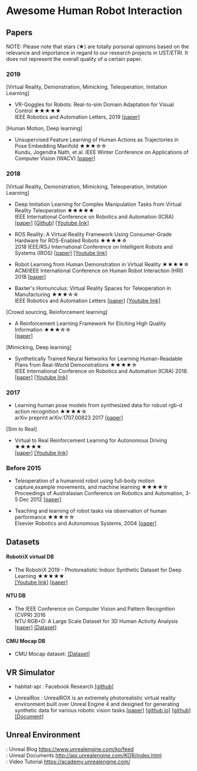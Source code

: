# Awesome Human Robot Interaction


## Papers
NOTE: Please note that stars (★) are totally porsonal opinions based on the relevance and importance in regard to our research projects in UST/ETRI. It does not represent the overall quality of a certain paper.

### 2019
[Virtual Reality, Demonstration, Mimicking, Teleoperation, Imitation Learning]  
- VR-Goggles for Robots: Real-to-sim Domain Adaptation for Visual Control ★★★★★  
IEEE Robotics and Automation Letters, 2019 [[paper]](https://sites.google.com/view/zhang-tai-19ral-vrg/home)  

[Human Motion, Deep learning]  
- Unsupervised Feature Learning of Human Actions as Trajectories in Pose Embedding Manifold ★★★☆☆  
Kundu, Jogendra Nath, et al. IEEE Winter Conference on Applications of Computer Vision (WACV) [[paper]](https://ieeexplore.ieee.org/stamp/stamp.jsp?arnumber=8658966)  

### 2018 
[Virtual Reality, Demonstration, Mimicking, Teleoperation, Imitation Learning]  
- Deep Imitation Learning for Complex Manipulation Tasks from Virtual Reality Teleoperation ★★★★★  
IEEE International Conference on Robotics and Automation (ICRA) [[paper]](https://ieeexplore.ieee.org/stamp/stamp.jsp?arnumber=8461249) 
[[Github]](https://github.com/h2r/parameterized-imitation-learning) 
[[Youtube link]](https://www.youtube.com/watch?v=QkNNlfYG7kg)  

- ROS Reality: A Virtual Reality Framework Using Consumer-Grade Hardware for ROS-Enabled Robots ★★★★☆  
2018 IEEE/RSJ International Conference on Intelligent Robots and Systems (IROS) 
[[paper]](https://ieeexplore.ieee.org/stamp/stamp.jsp?tp=&arnumber=8593513s) 
[[Youtube link]](https://www.youtube.com/watch?v=Aw3713v7xzQ)  

- Robot Learning from Human Demonstration in Virtual Reality ★★★★☆  
ACM/IEEE International Conference on Human Robot Interaction (HRI) 2018 [[paper]](https://www.researchgate.net/publication/324825053_Robot_Learning_from_Human_Demonstration_in_Virtual_Reality)  

- Baxter's Homunculus: Virtual Reality Spaces for Teleoperation in Manufacturing  ★★★☆☆  
IEEE Robotics and Automation Letters [[paper]](https://ieeexplore.ieee.org/stamp/stamp.jsp?tp=&arnumber=8003431) 
[[Youtube link]](https://www.youtube.com/watch?v=4a-W3Od5-t8)  

[Crowd sourcing, Reinforcement learning]  
- A Reinforcement Learning Framework for Eliciting High Quality Information  ★★★☆☆  
[[paper]](https://pdfs.semanticscholar.org/1333/233fb20c36d715d382a06b2865e2dc03cabb.pdf)  

[Mimicking, Deep learning]  
- Synthetically Trained Neural Networks for Learning Human-Readable Plans from Real-World Demonstrations ★★★★☆  
IEEE International Conference on Robotics and Automation (ICRA) 2018. [[paper]](https://arxiv.org/abs/1805.07054) [[Youtube link]](https://www.youtube.com/watch?time_continue=75&v=B7ZT5oSnRys)  


### 2017
- Learning human pose models from synthesized data for robust rgb-d action recognition ★★★★☆  
arXiv preprint arXiv:1707.00823 2017 [[paper]](https://arxiv.org/pdf/1707.00823.pdf)  

[Sim to Real]  
- Virtual to Real Reinforcement Learning for Autonomous Driving ★★★★★  
[[paper]](https://www.researchgate.net/publication/316098277_Virtual_to_Real_Reinforcement_Learning_for_Autonomous_Driving) [[Youtube link]](https://www.youtube.com/watch?v=Bce2ZSlMuqY)  

### Before 2015
- Teleoperation of a humanoid robot using full-body motion capture,example movements, and machine learning ★★★★☆  
Proceedings of Australasian Conference on Robotics and Automation, 3-5 Dec 2012 [[paper]](http://staff.scm.uws.edu.au/~anton/Publications/acra_2012.pdf)  

- Teaching and learning of robot tasks via observation of human performance ★★★☆☆  
Elsevier Robotics and Autonomous Systems, 2004 [[paper]](https://www.sciencedirect.com/science/article/pii/S0921889004000417)  


## Datasets

#### RobotriX virtual DB
* The RobotriX 2019 - Photorealistic Indoor Synthetic Dataset for Deep Learning ★★★★★  
[[Youtube link]](https://www.youtube.com/watch?time_continue=48&v=CiRc5tCtCak) [[paper]](https://arxiv.org/abs/1703.01270)

#### NTU DB
* The IEEE Conference on Computer Vision and Pattern Recognition (CVPR) 2016  
NTU RGB+D: A Large Scale Dataset for 3D Human Activity Analysis 
[[paper]](https://arxiv.org/pdf/1604.02808.pdf) [[Dataset]](http://rose1.ntu.edu.sg/datasets/actionrecognition.asp)  

#### CMU Mocap DB
* CMU Mocap dataset: [[Dataset]](http://mocap.cs.cmu.edu/)  


## VR Simulator
*  habitat-api
: Facebook Research [[github]](https://github.com/facebookresearch/habitat-api)

* UnrealRox 
: UnrealROX is an extremely photorealistic virtual reality environment built over Unreal Engine 4 and designed for generating synthetic data for various robotic vision tasks.[[paper]](https://arxiv.org/abs/1810.06936) [[github io]](https://sim2realai.github.io/UnrealROX/) [[github]](https://github.com/3dperceptionlab/unrealrox/blob/master/docs/source/index.rst) [[Document]](https://unrealrox.readthedocs.io/en/latest/)  

## Unreal Environment  
: Unreal Blog  https://www.unrealengine.com/ko/feed  
: Unreal Documents http://api.unrealengine.com/KOR/index.html  
: Video Tutorial https://academy.unrealengine.com/

